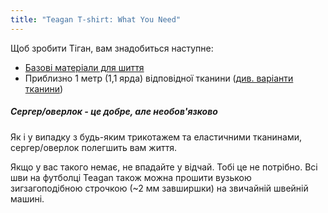 ```yaml
---
title: "Teagan T-shirt: What You Need"
---
```


Щоб зробити Тіган, вам знадобиться наступне:

- [Базові матеріали для шиття](/docs/sewing/basic-sewing-supplies)
- Приблизно 1 метр (1,1 ярда) відповідної тканини ([див. варіанти тканини](/docs/patterns/teagan/fabric))

<Note>

##### Сергер/оверлок - це добре, але необов'язково

<p>Як і у випадку з будь-яким трикотажем та еластичними тканинами, сергер/оверлок полегшить вам життя.</p>
<p>Якщо у вас такого немає, не впадайте у відчай. Тобі це не потрібно. Всі шви на футболці Teagan також можна прошити вузькою зигзагоподібною строчкою (~2 мм завширшки) на звичайній швейній машині.</p>

</Note>

